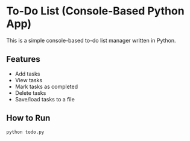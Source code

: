 # To-Do List (Console-Based Python App)

This is a simple console-based to-do list manager written in Python.

## Features
- Add tasks
- View tasks
- Mark tasks as completed
- Delete tasks
- Save/load tasks to a file

## How to Run

```bash
python todo.py
